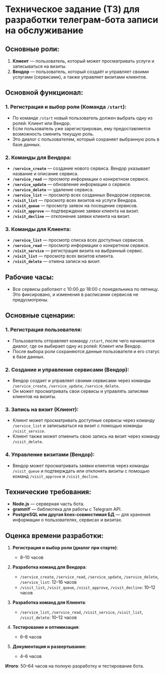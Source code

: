 # Техническое задание (ТЗ) для разработки телеграм-бота записи на обслуживание

## Основные роли:

1. **Клиент** — пользователь, который может просматривать услуги и записываться на визиты.
2. **Вендор** — пользователь, который создаёт и управляет своими услугами (сервисами), а также управляет визитами
   клиентов.

## Основной функционал:

### 1. Регистрация и выбор роли (Команда `/start`):

- По команде `/start` новый пользователь должен выбрать одну из ролей: Клиент или Вендор.
- Если пользователь уже зарегистрирован, ему предоставляется возможность сменить текущую роль.
- Это диалог с пользователем, который сохраняет выбранную роль в базе данных.

### 2. Команды для Вендора:

- **`/service_create`** — создание нового сервиса. Вендор указывает название и описание сервиса.
- **`/service_read`** — просмотр информации о конкретном сервисе.
- **`/service_update`** — обновление информации о сервисе.
- **`/service_delete`** — удаление сервиса.
- **`/service_list`** — просмотр всех созданных Вендором сервисов.
- **`/visit_list`** — просмотр всех визитов на услуги Вендора.
- **`/visit_queue`** — просмотр заявок на посещение сервисов.
- **`/visit_approve`** — подтверждение заявки клиента на визит.
- **`/visit_decline`** — отклонение заявки клиента на визит.

### 3. Команды для Клиента:

- **`/service_list`** — просмотр списка всех доступных сервисов.
- **`/service_read`** — просмотр информации о конкретном сервисе.
- **`/visit_service`** — регистрация визита на выбранный сервис.
- **`/visit_list`** — просмотр всех визитов клиента.
- **`/visit_delete`** — отмена записи на визит.

## Рабочие часы:

- Все сервисы работают с 10:00 до 18:00 с понедельника по пятницу. Это фиксировано, и изменения в расписании сервисов не
  предусмотрены.

## Основные сценарии:

### 1. Регистрация пользователя:

- Пользователь отправляет команду `/start`, после чего начинается диалог, где он выбирает одну из ролей: Клиент или
  Вендор.
- После выбора роли сохраняются данные пользователя и его статус в базе данных.

### 2. Создание и управление сервисами (Вендор):

- Вендор создает и управляет своими сервисами через команды `/service_create`, `/service_update`, `/service_delete`.
- Он может просматривать свои сервисы и управлять записями клиентов на визиты.

### 3. Запись на визит (Клиент):

- Клиент может просматривать доступные сервисы через команду `/service_list` и записываться на визит с помощью команды
  `/visit_service`.
- Клиент также может отменить свою запись на визит через команду `/visit_delete`.

### 4. Управление визитами (Вендор):

- Вендор может просматривать заявки клиентов через команды `/visit_queue` и подтверждать или отклонять визиты с помощью
  команд `/visit_approve` и `/visit_decline`.

## Технические требования:

- **Node.js** — серверная часть бота.
- **grammY** — библиотека для работы с Telegram API.
- **PostgreSQL или другая knex-совместимая БД** — для хранения информации о пользователях, сервисах и визитах.

## Оценка времени разработки:

1. **Регистрация и выбор роли (диалог при старте)**:
    - 8–10 часов

2. **Разработка команд для Вендора**:
    - `/service_create`, `/service_read`, `/service_update`, `/service_delete`, `/service_list`: 12–16 часов
    - `/visit_list`, `/visit_queue`, `/visit_approve`, `/visit_decline`: 10–12 часов

3. **Разработка команд для Клиента**:
    - `/service_list`, `/service_read`, `/visit_service`, `/visit_list`, `/visit_delete`: 10–12 часов

4. **Тестирование и оптимизация**:
    - 6–8 часов

5. **Документация и развертывание**:
    - 4–6 часов

**Итого**: 50–64 часов на полную разработку и тестирование бота.

